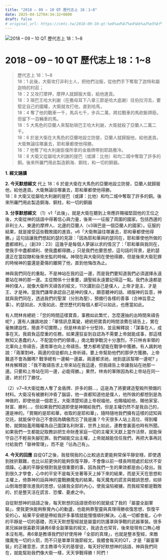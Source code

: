 ```yaml
---
title: "2018 – 09 – 10 QT 歷代志上 18：1~8"
date: 2025-04-12T04:34:32+0800
draft: false
# original_url: https://cmtc.tw/2018-09-10-qt-%e6%ad%b7%e4%bb%a3%e5%bf%97%e4%b8%8a-18%ef%bc%9a18
---
```


![2018 – 09 – 10 QT 歷代志上 18：1\~8](/images/qt.jpg   "2018 – 09 – 10 QT 歷代志上 18：1\~8")

# 2018 – 09 – 10 QT 歷代志上 18：1\~8

> 歷代志上 18：1\~8  
> 18：1 此後，大衛攻打非利士人，把他們治服，從他們手下奪取了迦特和屬迦特的村莊；  
> 18：2 又攻打摩押，摩押人就歸服大衛，給他進貢。  
> 18：3 瑣巴王哈大利謝（在撒母耳下八章三節是哈大底謝）往伯拉河去，要堅定自己的國權，大衛就攻打他，直到哈馬，  
> 18：4 奪了他的戰車一千，馬兵七千，步兵二萬，將拉戰車的馬砍斷蹄筋，但留下一百輛車的馬。  
> 18：5 大馬色的亞蘭人來幫助瑣巴王哈大利謝，大衛就殺了亞蘭人二萬二千。  
> 18：6 於是大衛在大馬色的亞蘭地設立防營，亞蘭人就歸服他，給他進貢。大衛無論往哪裏去，耶和華都使他得勝。  
> 18：7 他奪了哈大利謝臣僕所拿的金盾牌帶到耶路撒冷。  
> 18：8 大衛又從屬哈大利謝的提巴（或譯：比他）和均二城中奪取了許多的銅。後來所羅門用此製造銅海、銅柱，和一切的銅器。

**1. 經文誦讀**

**2.  今天默想經文**
代上 18：6 於是大衛在大馬色的亞蘭地設立防營，亞蘭人就歸服他，給他進貢。大衛無論往哪裏去，耶和華都使他得勝。  
18：8 大衛又從屬哈大利謝的提巴（或譯：比他）和均二城中奪取了許多的銅。後來所羅門用此製造銅海、銅柱，和一切的銅器

**3. 分享默想經文**
（1）v1「此後」，就是大衛在聽到上帝應許賜福堅固他的王位之後，大衛從神的話語中得著信心與力量，後來一一征服了周圍的國家。包括西邊的非利士人、東邊的摩押人、北邊的亞蘭人（v3瑣巴是一個亞蘭人的國家）。征服的結果，就是接受這些戰敗國的進貢。v6「大衛無論往哪裏去，耶和華都使他得勝。」這句話讓我們想起約瑟的見證：「因為耶和華與約瑟同在，耶和華使他所做的盡都順利。」（創39：23）這幾乎是每個人夢寐以求的情況了：「耶和華與我同在，使我手中盡都順利、使我盡都得勝。」只是我們也要思想，這句話的背景，是約瑟還正在當奴隸和後來坐監的時候。神現在與大衛同在使他得勝，但是後來大衛犯罪的時候神的靈還是憂傷的離開了他，直到他悔改為止。

神與我們同在的重點，不是神站在我的這一邊，而是我們要知道我們必須選擇永遠要站在神的那一邊。主從關係十分重要，讀聖經永遠要記得這一點。我們永遠都是神的僕人，就像大衛昨天禱告的經文，11次講到自己是僕人，上帝才是主、才是王、才是神。當我們謙卑承認自己是神的僕人，願意聽神的話、順服神的旨意，神就與我們同在，透過我們的聖潔（分別為聖），預備行各樣的善事（合神旨意之事）。約瑟如此、大衛如此、歷世歷代的每個人都可以如此，也應當如此。

有人問林肯總統：「您的時間這樣寶貴，事務如此繁忙，怎麼還抽的出時間來禱告呢? 」還有人譏諷地說：「軍情訊息萬變，總統把寶貴的時間浪費在禱告上，實在毫無建設性，簡直不切實際。」但是林肯卻十分堅持，並且解釋說：「謀事在人，成事在天。我肩負這麼重的任務，如果還狂妄到自認為不需要上帝就能成事，那這樣無知又愚蠢的人，不配當你們的領導。」南北戰爭戰況十分激烈，不只林肯率領的北軍向上帝禱告，連南軍也向上帝禱告。雙方都希望能在戰爭中獲勝。有人諷刺地說：「兩軍對峙，兩邊的信徒都向上帝祈禱，要上帝幫助他們的那伊方獲勝。上帝難道不會為難嗎? 戰爭總有一邊輸一邊贏，兩邊都求祂，祂到底該幫哪一邊呢? 」林肯解釋說：「我不敢禱告求上帝來站在我這邊，但我禱告上帝讓我站在祂那一邊。只要和上帝站在同一邊，必能得勝。」果然，林肯的軍隊因為和上帝站在同一邊，終於打了勝仗。

（2）v7\~8大衛從敵人奪了金盾牌、許多的銅…，這是為了將要建造聖殿所預備的材料。大衛沒有被勝利沖昏了腦袋，他一直都知道他是僕人，他所做的都想到是為神做的，即使他是一個君王。大衛清楚知道上帝祝福他，也賜福給他，賜他家室、財富、勝利…，但如果我們知道即使是神賜給我們，但是主權仍然不是我自己的，還是神的。「賞賜的是耶和華，收取的是耶和華」，隨時隨地我們擁有這樣的認知與交託，就能保守自己不會因為驕傲而忘了我是誰？今天很多人站上高位、得到權勢，就開始濫用職權為自己圖謀名利財富，世界上如此，連教會裏面也時有所聞。如果我們一生都能記取教訓把生命財產家庭一切的主權天天獻上當作活祭，就能保守自己不輕易失腳犯罪。我們越能交出主權，上帝就越能信任我們，再把大事再託付給我們「替神管理」，而不是「佔為己有」。

**4. 今天的回應**
自從QT之後，我發現我的心比較過去更能夠常保平靜安穩，即使遇到挫折艱難，也比以前更快的能夠恢復平靜，不會像以前一樣長時間處於起伏不安煩躁。心裏的平靜安穩對我是很重要的事，因為我們一生的果效都是由心發出。我到很久才學會，心中的平安不是每天坐著等天上掉下來的結果，而是天天在思想和主權上，倚靠神的話與神的靈戰勝魔鬼的結果。每天魔鬼的謊言與錯誤思想，如排山倒海想要攻進我的思想，佔據我全部的內心，使我淪陷被擄，而我經常都是戰敗的，於是整天活在謊言、恐懼、憂慮之中。

自從默想神的話語之後，每天默想的話語很奇妙的就變成了我的「屬靈全副軍裝」，使我更快能夠察覺內心的動盪，也能夠靠聖靈與真理得勝收復思想，恢復平安的心，結果平安總是帶給我許多事情就能慢慢順利解決。心亂一切都會亂，心中的平靜是一切的基礎，而天天默想聖經就是屬靈的防護罩與爭戰的武器軍裝。很多弟兄姊妹很喜歡背誦弗6章全副軍裝的經文，我過去也常背，後來發現有口無心根本沒有用。弗6章是教導我們好好使用神「全部的真理」，也就是整本聖經，來敵擋魔鬼一切的火箭，而不只是單單背幾節經文。我體會每天的QT，才是「屬靈軍裝」的正確意思，求主教導今天的基督徒，每天好好默想神的話語，神與我們同在，就能幫助我們像大衛一樣，天天爭戰得勝！阿們！
